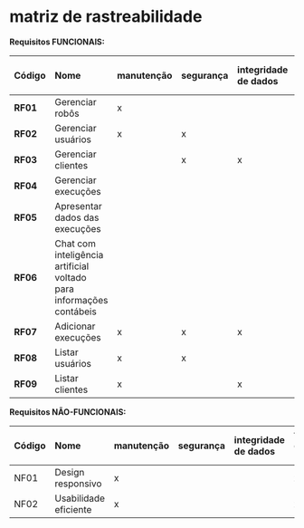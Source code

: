 # matriz de rastreabilidade

**Requisitos FUNCIONAIS:**

| Código | Nome | manutenção | segurança |integridade de dados | tempo de resposta| tolerancia a falhas | confiabilidade |
| :---- | :---- | :---- | :---- | :---- | :---- | :---- | :---- |
| **RF01** | Gerenciar robôs |x  ||||||
| **RF02** | Gerenciar usuários | x|x|||||
| **RF03** | Gerenciar clientes |  |x|x||||
| **RF04** | Gerenciar execuções |  |||x|||
| **RF05** | Apresentar dados das execuções |  ||||||
| **RF06** | Chat com inteligência artificial voltado para informações contábeis | |||||x|
| **RF07** | Adicionar execuções |x|x|x|x||x|
| **RF08** | Listar usuários | x|x||x|||
| **RF09** | Listar clientes |  x||x|x|||

**Requisitos NÃO-FUNCIONAIS:**

| Código | Nome | manutenção | segurança |integridade de dados | tempo de resposta| tolerancia a falhas | confiabilidade |
| :---- | :---- | :---- | :---- | :---- | :---- | :---- | :---- |
| NF01 | Design responsivo |x|||x|||
| NF02 | Usabilidade eficiente |x|||x|||
